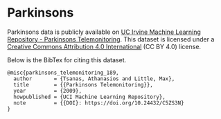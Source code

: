 # Parkinsons

Parkinsons data is publicly available on [UC Irvine Machine Learning Repository - Parkinsons Telemonitoring](https://archive.ics.uci.edu/dataset/189/parkinsons+telemonitoring). This dataset is licensed under a [Creative Commons Attribution 4.0 International](https://creativecommons.org/licenses/by/4.0/legalcode) (CC BY 4.0) license.

Below is the BibTex for citing this dataset.
```
@misc{parkinsons_telemonitoring_189,
  author       = {Tsanas, Athanasios and Little, Max},
  title        = {{Parkinsons Telemonitoring}},
  year         = {2009},
  howpublished = {UCI Machine Learning Repository},
  note         = {{DOI}: https://doi.org/10.24432/C5ZS3N}
}
```
